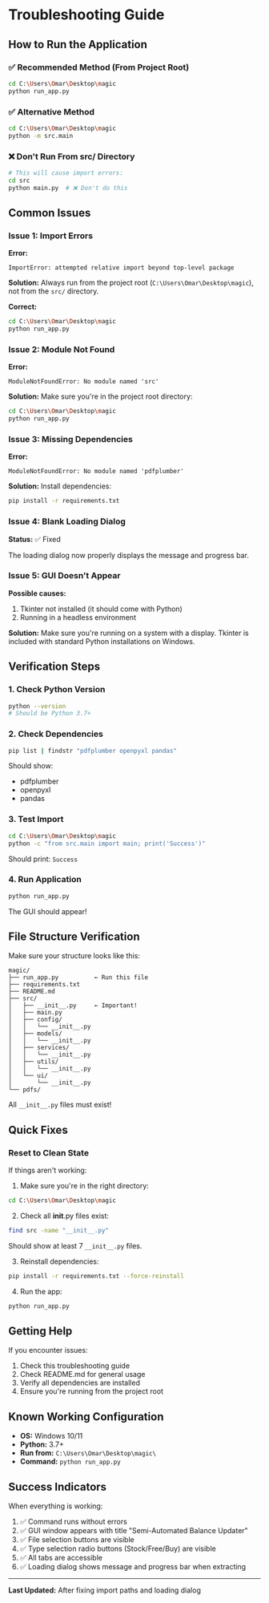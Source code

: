 # Troubleshooting Guide

## How to Run the Application

### ✅ Recommended Method (From Project Root)
```bash
cd C:\Users\Omar\Desktop\magic
python run_app.py
```

### ✅ Alternative Method
```bash
cd C:\Users\Omar\Desktop\magic
python -m src.main
```

### ❌ Don't Run From src/ Directory
```bash
# This will cause import errors:
cd src
python main.py  # ❌ Don't do this
```

## Common Issues

### Issue 1: Import Errors
**Error:**
```
ImportError: attempted relative import beyond top-level package
```

**Solution:**
Always run from the project root (`C:\Users\Omar\Desktop\magic`), not from the `src/` directory.

**Correct:**
```bash
cd C:\Users\Omar\Desktop\magic
python run_app.py
```

### Issue 2: Module Not Found
**Error:**
```
ModuleNotFoundError: No module named 'src'
```

**Solution:**
Make sure you're in the project root directory:
```bash
cd C:\Users\Omar\Desktop\magic
python run_app.py
```

### Issue 3: Missing Dependencies
**Error:**
```
ModuleNotFoundError: No module named 'pdfplumber'
```

**Solution:**
Install dependencies:
```bash
pip install -r requirements.txt
```

### Issue 4: Blank Loading Dialog
**Status:** ✅ Fixed

The loading dialog now properly displays the message and progress bar.

### Issue 5: GUI Doesn't Appear
**Possible causes:**
1. Tkinter not installed (it should come with Python)
2. Running in a headless environment

**Solution:**
Make sure you're running on a system with a display. Tkinter is included with standard Python installations on Windows.

## Verification Steps

### 1. Check Python Version
```bash
python --version
# Should be Python 3.7+
```

### 2. Check Dependencies
```bash
pip list | findstr "pdfplumber openpyxl pandas"
```

Should show:
- pdfplumber
- openpyxl
- pandas

### 3. Test Import
```bash
cd C:\Users\Omar\Desktop\magic
python -c "from src.main import main; print('Success')"
```

Should print: `Success`

### 4. Run Application
```bash
python run_app.py
```

The GUI should appear!

## File Structure Verification

Make sure your structure looks like this:

```
magic/
├── run_app.py          ← Run this file
├── requirements.txt
├── README.md
├── src/
│   ├── __init__.py     ← Important!
│   ├── main.py
│   ├── config/
│   │   └── __init__.py
│   ├── models/
│   │   └── __init__.py
│   ├── services/
│   │   └── __init__.py
│   ├── utils/
│   │   └── __init__.py
│   └── ui/
│       └── __init__.py
└── pdfs/
```

All `__init__.py` files must exist!

## Quick Fixes

### Reset to Clean State
If things aren't working:

1. Make sure you're in the right directory:
```bash
cd C:\Users\Omar\Desktop\magic
```

2. Check all __init__.py files exist:
```bash
find src -name "__init__.py"
```

Should show at least 7 `__init__.py` files.

3. Reinstall dependencies:
```bash
pip install -r requirements.txt --force-reinstall
```

4. Run the app:
```bash
python run_app.py
```

## Getting Help

If you encounter issues:

1. Check this troubleshooting guide
2. Check README.md for general usage
3. Verify all dependencies are installed
4. Ensure you're running from the project root

## Known Working Configuration

- **OS:** Windows 10/11
- **Python:** 3.7+
- **Run from:** `C:\Users\Omar\Desktop\magic\`
- **Command:** `python run_app.py`

## Success Indicators

When everything is working:

1. ✅ Command runs without errors
2. ✅ GUI window appears with title "Semi-Automated Balance Updater"
3. ✅ File selection buttons are visible
4. ✅ Type selection radio buttons (Stock/Free/Buy) are visible
5. ✅ All tabs are accessible
6. ✅ Loading dialog shows message and progress bar when extracting

---

**Last Updated:** After fixing import paths and loading dialog
